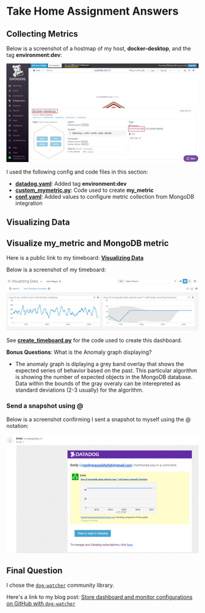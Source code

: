 # Take Home Assignment Answers

## Collecting Metrics

Below is a screenshot of a hostmap of my host, **docker-desktop**, and the tag **environment:dev**:

![hostmap with tag](media/collecting-metrics/hostname-with-tag.png)

I used the following config and code files in this section:

- [**datadog.yaml**](snippets/datadog.yaml): Added tag **environment:dev**
- [**custom_mymetric.py**](snippets/custom_mymetric.py): Code used to create **my_metric**
- [**conf.yaml**](snippets/conf.yaml): Added values to configure metric collection from MongoDB integration

## Visualizing Data

## Visualize my_metric and MongoDB metric

Here is a public link to my timeboard: [**Visualizing Data**](https://p.datadoghq.com/sb/8vc0q0kczjqs7dzr-9028af4d446812c5aa928eb088f3b9be)

Below is a screenshot of my timeboard:

![visualizing data dashboard](media/visualizing-data/visualizing-data-dashboard.png)

See [**create_timeboard.py**](snippets/create_timeboard.py) for the code used to create this dashboard.

**Bonus Questions**: What is the Anomaly graph displaying?

- The anomaly graph is diplaying a grey band overlay that shows the expected series of behavior based on the past. This particular algorithm is showing the number of expected objects in the MongoDB database. Data within the bounds of the gray overaly can be interepreted as standard deviations (2-3 usually) for the algorithm.

### Send a snapshot using @

Below is a screenshot confirming I sent a snapshot to myself using the @ notation:

![confirm snapshot email](media/visualizing-data/confirm-snapshot-email.png)

## Final Question

I chose the [`dog-watcher`](https://github.com/brightcove/dog-watcher) community library.

Here's a link to my blog post: [Store dashboard and monitor configurations on GitHub with `dog-watcher`](dog-watcher-blog-post.md)